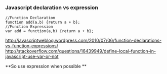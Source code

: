 ### Javascript declaration vs expression 
````
//Function Declaration
function add(a,b) {return a + b};
//Function Expression
var add = function(a,b) {return a + b};
````
http://javascriptweblog.wordpress.com/2010/07/06/function-declarations-vs-function-expressions/   
http://stackoverflow.com/questions/16439949/define-local-function-in-javascript-use-var-or-not

**So use expression when possible **